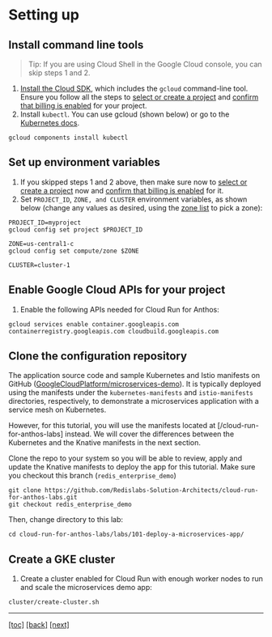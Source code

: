 # Setting up

## Install command line tools

> Tip: If you are using Cloud Shell in the Google Cloud console, you can skip steps 1 and 2.

1. [Install the Cloud SDK], which includes the `gcloud` command-line tool. Ensure you follow all the steps to [select or create a project] and [confirm that billing is enabled] for your project.
2. Install `kubectl`.  You can use gcloud (shown below) or go to the [Kubernetes docs].

```
gcloud components install kubectl 
```

## Set up environment variables

1. If you skipped steps 1 and 2 above, then make sure now to [select or create a project] now and [confirm that billing is enabled] for it.
2. Set `PROJECT_ID`, `ZONE, and CLUSTER` environment variables, as shown below (change any values as desired, using the [zone list] to pick a zone):

```
PROJECT_ID=myproject
gcloud config set project $PROJECT_ID

ZONE=us-central1-c
gcloud config set compute/zone $ZONE

CLUSTER=cluster-1
```


## Enable Google Cloud APIs for your project

1. Enable the following APIs needed for Cloud Run for Anthos:

```
gcloud services enable container.googleapis.com containerregistry.googleapis.com cloudbuild.googleapis.com
```

## Clone the configuration repository

The application source code and sample Kubernetes and Istio manifests on GitHub ([GoogleCloudPlatform/microservices-demo]). It is typically deployed using the manifests under the `kubernetes-manifests` and `istio-manifests` directories, respectively, to demonstrate a microservices application with a service mesh on Kubernetes.

However, for this tutorial, you will use the manifests located at [/cloud-run-for-anthos-labs] instead. We will cover the differences between the Kubernetes and the Knative manifests in the next section.

Clone the repo to your system so you will be able to review, apply and update the Knative manifests to deploy the app for this tutorial. Make sure you checkout this branch (`redis_enterprise_demo`)

```
git clone https://github.com/Redislabs-Solution-Architects/cloud-run-for-anthos-labs.git
git checkout redis_enterprise_demo
```

Then, change directory to this lab:

```
cd cloud-run-for-anthos-labs/labs/101-deploy-a-microservices-app/
```

## Create a GKE cluster

1. Create a cluster enabled for Cloud Run with enough worker nodes to run and scale the microservices demo app:

```
cluster/create-cluster.sh
```



[confirm that billing is enabled]: https://cloud.google.com/billing/docs/how-to/modify-project
[GoogleCloudPlatform/microservices-demo]: https://github.com/GoogleCloudPlatform/microservices-demo
[zone list]: https://cloud.google.com/compute/docs/regions-zones#available
[select or create a project]: https://cloud.google.com/resource-manager/docs/creating-managing-projects#console
[Install the Cloud SDK]: https://cloud.google.com/sdk/install
[Kubernetes docs]: https://kubernetes.io/docs/tasks/tools/install-kubectl/

---
[[toc]](README.md) [[back]](01-introduction.md) [[next]](03-knative-configuration.md)

